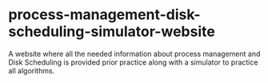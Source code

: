 # process-management-disk-scheduling-simulator-website
A website where all the needed information about process management and Disk Scheduling is provided prior practice along with a simulator to practice all algorithms.

